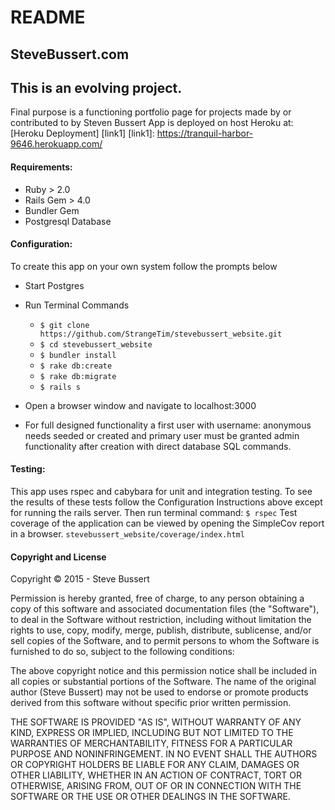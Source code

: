 # README
## SteveBussert.com

## This is an evolving project.
Final purpose is a functioning portfolio page for projects made by or contributed to by Steven Bussert
App is deployed on host Heroku at:  [Heroku Deployment] [link1]
[link1]: https://tranquil-harbor-9646.herokuapp.com/


#### Requirements:
* Ruby > 2.0
* Rails Gem > 4.0
* Bundler Gem
* Postgresql Database

#### Configuration:
To create this app on your own system follow the prompts below
* Start Postgres
* Run Terminal Commands

    * `$ git clone https://github.com/StrangeTim/stevebussert_website.git`
    * `$ cd stevebussert_website`
    * `$ bundler install`
    * `$ rake db:create`
    * `$ rake db:migrate`
    * `$ rails s`

* Open a browser window and navigate to localhost:3000

* For full designed functionality a first user with username: anonymous needs seeded or created and primary user must be granted admin functionality after creation with direct database SQL commands.

#### Testing:
This app uses rspec and cabybara for unit and integration testing.
To see the results of these tests follow the Configuration Instructions above except for running the rails server.  Then run terminal command:  `$ rspec`
Test coverage of the application can be viewed by opening the SimpleCov report in a browser.  `stevebussert_website/coverage/index.html`


#### Copyright and License
Copyright &copy; 2015 - Steve Bussert

Permission is hereby granted, free of charge, to any person obtaining a copy of this software and associated documentation files (the "Software"), to deal in the Software without restriction, including without limitation the rights to use, copy, modify, merge, publish, distribute, sublicense, and/or sell copies of the Software, and to permit persons to whom the Software is furnished to do so, subject to the following conditions:

The above copyright notice and this permission notice shall be included in all copies or substantial portions of the Software. The name of the original author (Steve Bussert) may not be used to endorse or promote products derived from this software without specific prior written permission.

THE SOFTWARE IS PROVIDED "AS IS", WITHOUT WARRANTY OF ANY KIND, EXPRESS OR IMPLIED, INCLUDING BUT NOT LIMITED TO THE WARRANTIES OF MERCHANTABILITY, FITNESS FOR A PARTICULAR PURPOSE AND NONINFRINGEMENT. IN NO EVENT SHALL THE AUTHORS OR COPYRIGHT HOLDERS BE LIABLE FOR ANY CLAIM, DAMAGES OR OTHER LIABILITY, WHETHER IN AN ACTION OF CONTRACT, TORT OR OTHERWISE, ARISING FROM, OUT OF OR IN CONNECTION WITH THE SOFTWARE OR THE USE OR OTHER DEALINGS IN THE SOFTWARE.

